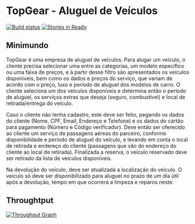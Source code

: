 # TopGear - Aluguel de Veículos
[![Build status](https://ci.appveyor.com/api/projects/status/7fmtvv4c64t0fngl?svg=true)](https://ci.appveyor.com/project/cayodonatti/topgearapi)
[![Stories in Ready](https://badge.waffle.io/cayodonatti/TopGearApi.svg?label=ready&title=Ready)](http://waffle.io/cayodonatti/TopGearApi)
  
## Minimundo  
TopGear é uma empresa de aluguel de veículos. Para alugar um veículo, o cliente precisa selecionar uma entre as categorias, um modelo específico ou uma faixa de preços, e à partir desse filtro são apresentados os veículos disponíveis, bem como os dados e preços do serviço, que variam de acordo com o preço, luxo e período de aluguel dos modelos de carro. O cliente seleciona um dos veículos disponíveis e determina então o período de aluguel, os serviços extras que deseja (seguro, combustível) e local de retirada/entrega do veículo.  
  
Caso o cliente não tenha cadastro, este deve ser feito, pegando os dados do cliente (Nome, CPF, Email, Endereço e Telefone) e os dados do cartão para pagamento (Número e Código verificador). Deve então ser oferecido ao cliente um serviço de passagens aéreas do parceiro, conforme disponibilidade e período de aluguel do veículo, e levando em conta o local de retirada e endereço do cliente (passagens que vão do endereço do cliente ao local de retirada). Finalizada a reserva, o veículo reservado deve ser retirado da lista de veículos disponíveis.  
  
Na devolução do veículo, deve ser atualizada a localização do veículo. O veículo só deve ser disponibilizado para aluguel no prazo de um dia útil após a devolução, tempo em que ocorrerá a limpeza e reparos neste.  

## Throughtput
[![Throughput Graph](https://graphs.waffle.io/cayodonatti/TopGearApi/throughput.svg)](https://waffle.io/cayodonatti/TopGearApi/metrics/throughput)

